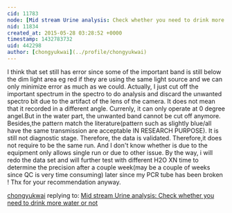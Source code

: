 ```yaml
---
cid: 11783
node: [Mid stream Urine analysis: Check whether you need to drink more water or not](../notes/chongyukwai/05-23-2015/mid-stream-urine-analysis-check-whether-you-need-to-drink-more-water-or-not)
nid: 11834
created_at: 2015-05-28 03:28:52 +0000
timestamp: 1432783732
uid: 442298
author: [chongyukwai](../profile/chongyukwai)
---
```


I think that set still has error since some of the important band is still below the dim light area eg red if they are using the same light source and we can only minimize error as much as we could. Actually, I just cut off the important spectrum in the spectro to do analysis and discard the unwanted spectro bit due to the artifact of the lens of the camera. It does not mean that it recorded in a different angle. Currenly, it can only operate at 0 degree angel.But in the water part, the unwanted band cannot be cut off anymore. Besides,the pattern match the literature(pattern such as slightly blue/all have the same transmission are acceptable IN RESEARCH PURPOSE). It is still not diagnostic stage. Therefore, the data is validated. Therefore,it does not require to be the same run. And I don't know whether is due to the equipment only allows single run or due to other issue. By the way, i will redo the data set and will further test with different H2O XN time to determine the precision after a couple week(may be a couple of weeks since QC is very time consuming) later since my PCR tube has been broken ! Thx for your recommendation anyway.

[chongyukwai](../profile/chongyukwai) replying to: [Mid stream Urine analysis: Check whether you need to drink more water or not](../notes/chongyukwai/05-23-2015/mid-stream-urine-analysis-check-whether-you-need-to-drink-more-water-or-not)

